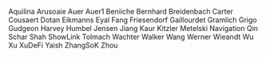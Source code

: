 Aquilina
Arusoaie
Auer
Auer1
Beniiche
Bernhard
Breidenbach
Carter
Cousaert
Dotan
Eikmanns
Eyal
Fang
Friesendorf
Gaillourdet
Gramlich
Grigo
Gudgeon
Harvey
Humbel
Jensen
Jiang
Kaur
Kitzler
Metelski
Navigation
Qin
Schar
Shah
ShowLink
Tolmach
Wachter
Walker
Wang
Werner
Wieandt
Wu
Xu
XuDeFi
Yaish
ZhangSoK
Zhou
